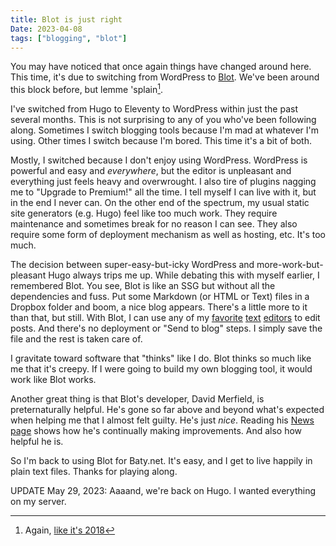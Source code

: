 ```yaml
---
title: Blot is just right
Date: 2023-04-08
tags: ["blogging", "blot"]
---
```


You may have noticed that once again things have changed around here. This time, it's due to switching from WordPress to [Blot](https://blot.im). We've been around this block before, but lemme 'splain[^1].

I've switched from Hugo to Eleventy to WordPress within just the past several months. This is not surprising to any of you who've been following along. Sometimes I switch blogging tools because I'm mad at whatever I'm using. Other times I switch because I'm bored. This time it's a bit of both.

Mostly, I switched because I don't enjoy using WordPress. WordPress is powerful and easy and _everywhere_, but the editor is unpleasant and everything just feels heavy and overwrought. I also tire of plugins nagging me to "Upgrade to Premium!" all the time. I tell myself I can live with it, but in the end I never can. On the other end of the spectrum, my usual static site generators (e.g. Hugo) feel like too much work. They require maintenance and sometimes break for no reason I can see. They also require some form of deployment mechanism as well as hosting, etc. It's too much.

The decision between super-easy-but-icky WordPress and more-work-but-pleasant Hugo always trips me up. While debating this with myself earlier, I remembered Blot. You see, Blot is like an SSG but without all the dependencies and fuss. Put some Markdown (or HTML or Text) files in a Dropbox folder and boom, a nice blog appears. There's a little more to it than that, but still. With Blot, I can use any of my [favorite](https://www.barebones.com/products/bbedit/) [text](https://ia.net/writer) [editors](https://www.gnu.org/software/emacs/) to edit posts. And there's no deployment or "Send to blog" steps. I simply save the file and the rest is taken care of.

I gravitate toward software that "thinks" like I do. Blot thinks so much like me that it's creepy. If I were going to build my own blogging tool, it would work like Blot works.

Another great thing is that Blot's developer, David Merfield, is preternaturally helpful. He's gone so far above and beyond what's expected when helping me that I almost felt guilty. He's just _nice_. Reading his [News page](https://blot.im/about/news) shows how he's continually making improvements. And also how helpful he is.

So I'm back to using Blot for Baty.net. It's easy, and I get to live happily in plain text files. Thanks for playing along.

UPDATE May 29, 2023: Aaaand, we're back on Hugo. I wanted everything on my server.

[^1]: Again, [like it's 2018](https://baty.net/2018/blot-gets-it-right)
